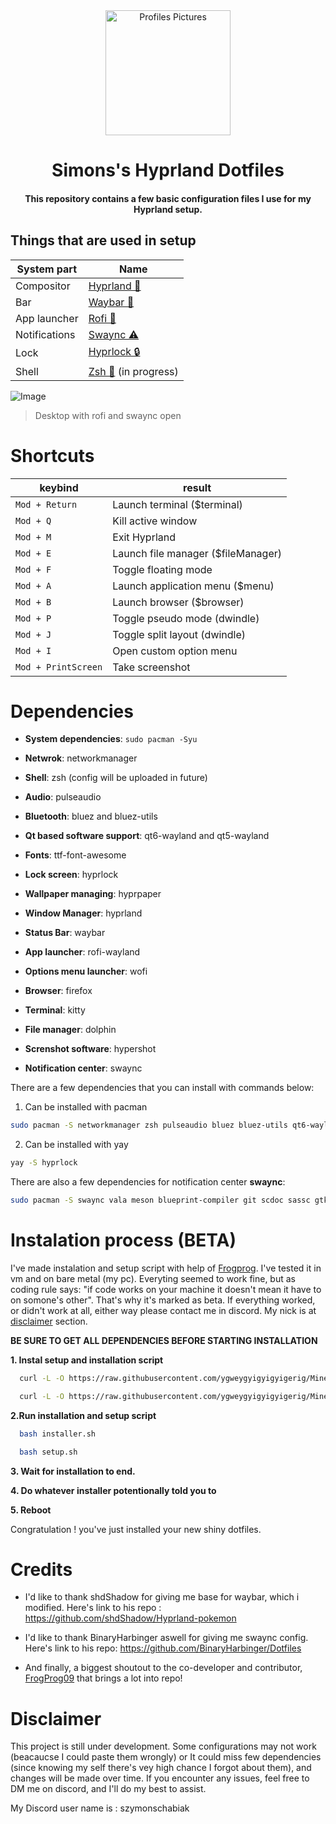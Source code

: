 <div align="center">
  <img alt="Profiles Pictures" src="https://github.com/user-attachments/assets/c5663bff-358e-4727-99c2-6345eea5c2bd" width="200" height="200"/>
</div>
<div align="center">
    <h1> Simons's Hyprland Dotfiles</h1>
    <h4> This repository contains a few basic configuration files I use for my Hyprland setup.</h4>
</div>
</div>

## Things that are used in setup

| System part | Name |
| --- | --- |
| Compositor | [Hyprland 🌌](https://github.com/hyprwm/Hyprland) |
| Bar | [Waybar 🎑](https://github.com/Alexays/Waybar) |
| App launcher | [Rofi 🚀](https://github.com/davatorium/rofi) |
| Notifications | [Swaync ⚠️](https://github.com/ErikReider/SwayNotificationCenter) |
| Lock | [Hyprlock 🔒](https://github.com/hyprwm/hyprlock) |
| Shell | [Zsh 🐚](https://zsh.sourceforge.io/) (in progress) |



![Image](https://github.com/user-attachments/assets/828b07a4-6e2a-472d-ad90-9cd37e728b4b)

> Desktop with rofi and swaync open
# Shortcuts 

|keybind|result|
|---|---|
| ```Mod + Return``` |	Launch terminal ($terminal) |
| ```Mod + Q```	| Kill active window |
| ```Mod + M```	| Exit Hyprland |
| ```Mod + E```	| Launch file manager ($fileManager) |
| ```Mod + F```	| Toggle floating mode |
| ```Mod + A```	| Launch application menu ($menu) |
| ```Mod + B```	| Launch browser ($browser) |
| ```Mod + P```	| Toggle pseudo mode (dwindle) |
| ```Mod + J```	| Toggle split layout (dwindle) |
| ```Mod + I``` |	Open custom option menu |
| ```Mod + PrintScreen``` | Take screenshot |


# Dependencies

- **System dependencies**: ```sudo pacman -Syu```

- **Netwrok**: networkmanager

- **Shell**: zsh (config will be uploaded in future)

- **Audio**: pulseaudio

- **Bluetooth**: bluez and bluez-utils

- **Qt based software support**: qt6-wayland and qt5-wayland
  
- **Fonts**: ttf-font-awesome

- **Lock screen**: hyprlock

- **Wallpaper managing**: hyprpaper
  
- **Window Manager**: hyprland
  
- **Status Bar**: waybar
  
- **App launcher**: rofi-wayland

- **Options menu launcher**: wofi
  
- **Browser**: firefox
  
- **Terminal**: kitty

- **File manager**: dolphin

- **Screnshot software**: hypershot

- **Notification center**: swaync

There are a few dependencies that you can install with commands below:

1. Can be installed with pacman
```bash
sudo pacman -S networkmanager zsh pulseaudio bluez bluez-utils qt6-wayland qt5-wayland ttf-font-awesome hyprlock hyprpaper hyprland waybar rofi-wayland wofi firefox kitty dolphin curl
```
2. Can be installed with yay
```bash
yay -S hyprlock
```
There are also a few dependencies for notification center **swaync**:
```bash
sudo pacman -S swaync vala meson blueprint-compiler git scdoc sassc gtk4 gtk4-layer-shell dbus glib2 gobject-introspection libgee json-glib libadwaita gvfs granite7
```

# Instalation process (BETA)
I've made instalation and setup script with help of [Frogprog](https://github.com/FrogProg09). I've tested it in vm and on bare metal (my pc). 
Everyting seemed to work fine, but as coding rule says: "if code works on your machine it doesn't mean it have to on somone's other". 
That's why it's marked as beta. If everything worked, or didn't work at all, either way please contact me in discord.
My nick is at [disclaimer](#Disclaimer) section.

**BE SURE TO GET ALL DEPENDENCIES BEFORE STARTING INSTALLATION**



**1. Instal setup and installation script**

  ```bash
    curl -L -O https://raw.githubusercontent.com/ygweygyigyigyigerig/Mine_Hyprland_dots/development-branch/installer.sh
  ```
   
  ```bash
    curl -L -O https://raw.githubusercontent.com/ygweygyigyigyigerig/Mine_Hyprland_dots/development-branch/setup.sh
  ```
**2.Run installation and setup script**

```bash
  bash installer.sh
```

```bash
  bash setup.sh
```

**3. Wait for installation to end.**

**4. Do whatever installer potentionally told you to**

**5. Reboot**

Congratulation ! you've just installed your new shiny dotfiles.


# Credits

- I'd like to thank shdShadow for giving me base for waybar, which i modified. Here's link to his repo :  https://github.com/shdShadow/Hyprland-pokemon

- I'd like to thank BinaryHarbinger aswell for giving me swaync config. Here's link to his repo: https://github.com/BinaryHarbinger/Dotfiles

- And finally, a biggest shoutout to the co-developer and contributor, [FrogProg09](https://github.com/FrogProg09) that brings a lot into repo!

# Disclaimer
This project is still under development.
Some configurations may not work (beacaucse I could paste them wrongly) or It could miss few dependencies (since knowing my self there's vey high chance I forgot about them), and changes will be made over time. 
If you encounter any issues, feel free to DM me on discord, and I'll do my best to assist.

My Discord user name is : szymonschabiak


